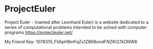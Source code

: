 # ProjectEuler
Project Euler - (named after Leonhard Euler) is a website dedicated to a series of computational problems intended to be solved with computer programs
https://projecteuler.net/

My Friend Key: 1078310_FliApH8mFqZs1ZB68ondFNZKt27kDNW8
